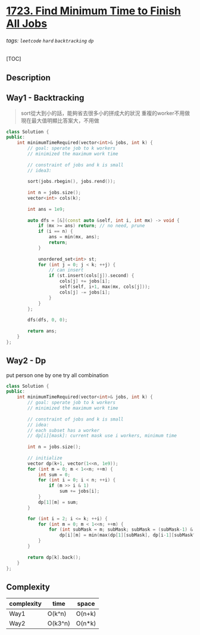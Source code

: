 # [1723. Find Minimum Time to Finish All Jobs](https://leetcode.com/problems/find-minimum-time-to-finish-all-jobs/)

###### tags: `leetcode` `hard` `backtracking` `dp`

[TOC]

## Description


## Way1 - Backtracking

> sort從大到小的話，能夠省去很多小的拼成大的狀況
> 重複的worker不用做
> 現在最大值明顯比答案大，不用做

```cpp
class Solution {
public:
    int minimumTimeRequired(vector<int>& jobs, int k) {
        // goal: sperate job to k workers
        // minimized the maximum work time
        
        // constraint of jobs and k is small
        // idea3:
        
        sort(jobs.rbegin(), jobs.rend());
            
        int n = jobs.size();
        vector<int> cols(k);
        
        int ans = 1e9;
        
        auto dfs = [&](const auto &self, int i, int mx) -> void {
            if (mx >= ans) return; // no need, prune
            if (i == n) {
                ans = min(mx, ans);
                return;
            }
            
            unordered_set<int> st;
            for (int j = 0; j < k; ++j) {
                // can insert
                if (st.insert(cols[j]).second) {
                    cols[j] += jobs[i];
                    self(self, i+1, max(mx, cols[j]));
                    cols[j] -= jobs[i];
                }
            }    
        };
        
        dfs(dfs, 0, 0);
        
        return ans;
    }
};
```

## Way2 - Dp

put person one by one
try all combination

```cpp
class Solution {
public:
    int minimumTimeRequired(vector<int>& jobs, int k) {
        // goal: sperate job to k workers
        // minimized the maximum work time
        
        // constraint of jobs and k is small
        // idea:
        // each subset has a worker
        // dp[i][mask]: current mask use i workers, minimum time
            
        int n = jobs.size();
        
        // initialize
        vector dp(k+1, vector(1<<n, 1e9));
        for (int m = 0; m < 1<<n; ++m) {
            int sum = 0;
            for (int i = 0; i < n; ++i) {
                if (m >> i & 1)
                    sum += jobs[i];
            }
            dp[1][m] = sum;
        }

        for (int i = 2; i <= k; ++i) {
            for (int m = 0; m < 1<<n; ++m) {
                for (int subMask = m; subMask; subMask = (subMask-1) & m)
                    dp[i][m] = min(max(dp[1][subMask], dp[i-1][subMask^m]), dp[i][m]);
            }
        }
        
        return dp[k].back();
    }
};
```

## Complexity

| complexity | time | space |
| - | - | - |
| Way1 | O(k^n) | O(n+k) |
| Way2 | O(k3^n) | O(n\*k) |

